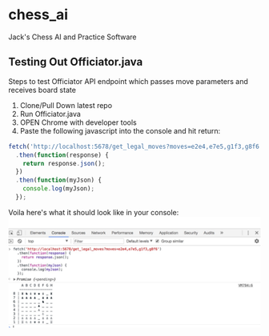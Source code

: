 # chess_ai
Jack's Chess AI and Practice Software

## Testing Out Officiator.java
Steps to test Officiator API endpoint which passes move parameters and receives board state
1. Clone/Pull Down latest repo
2. Run Officiator.java
3. OPEN Chrome with developer tools
4. Paste the following javascript into the console and hit return:

```javascript
fetch('http://localhost:5678/get_legal_moves?moves=e2e4,e7e5,g1f3,g8f6')
  .then(function(response) {
  	return response.json();
  })
  .then(function(myJson) {
    console.log(myJson);
  });
```

Voila here's what it should look like in your console: 
![Officiator Screenshot #1](chess_ai_officiator_screenshot1.jpg)
